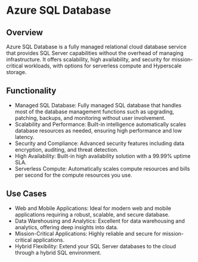 # Azure SQL Database
## Overview

Azure SQL Database is a fully managed relational cloud database service that provides SQL Server capabilities without the overhead of managing infrastructure. It offers scalability, high availability, and security for mission-critical workloads, with options for serverless compute and Hyperscale storage.

## Functionality
 - Managed SQL Database: Fully managed SQL database that handles most of the database management functions such as upgrading, patching, backups, and monitoring without user involvement.
 - Scalability and Performance: Built-in intelligence automatically scales database resources as needed, ensuring high performance and low latency.
 - Security and Compliance: Advanced security features including data encryption, auditing, and threat detection.
 - High Availability: Built-in high availability solution with a 99.99% uptime SLA.
 - Serverless Compute: Automatically scales compute resources and bills per second for the compute resources you use.

## Use Cases
 - Web and Mobile Applications: Ideal for modern web and mobile applications requiring a robust, scalable, and secure database.
 - Data Warehousing and Analytics: Excellent for data warehousing and analytics, offering deep insights into data.
 - Mission-Critical Applications: Highly reliable and secure for mission-critical applications.
 - Hybrid Flexibility: Extend your SQL Server databases to the cloud through a hybrid SQL environment.
